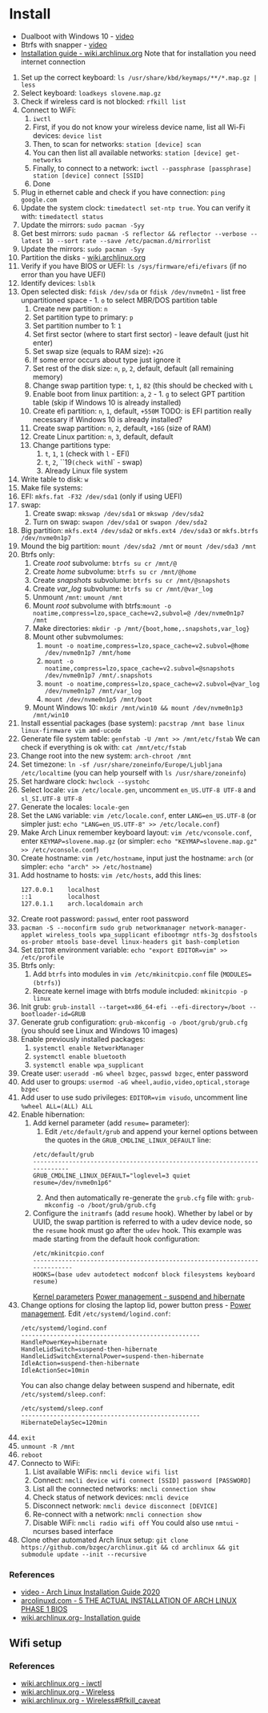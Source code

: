 # Install
- Dualboot with Windows 10 - [video](https://www.youtube.com/watch?v=L1B1O0R1IHA)
- Btrfs with snapper - [video](https://www.youtube.com/watch?v=Xynotc9BKe8)
- [Installation guide - wiki.archlinux.org](https://wiki.archlinux.org/index.php/installation_guide)
Note that for installation you need internet connection
1. Set up the correct keyboard: `ls /usr/share/kbd/keymaps/**/*.map.gz | less`
2. Select keyboard: `loadkeys slovene.map.gz`
3. Check if wireless card is not blocked: `rfkill list`
4. Connect to WiFi:
   1. `iwctl`
   2. First, if you do not know your wireless device name, list all Wi-Fi devices: `device list`
   3. Then, to scan for networks: `station [device] scan`
   4. You can then list all available networks: `station [device] get-networks`
   5. Finally, to connect to a network: `iwctl --passphrase [passphrase] station [device] connect [SSID]`
   6. Done
5. Plug in ethernet cable and check if you have connection: `ping google.com`
6. Update the system clock: `timedatectl set-ntp true`.
   You can verify it with: `timedatectl status`
7. Update the mirrors: `sudo pacman -Syy`
8. Get best mirrors: `sudo pacman -S reflector && reflector --verbose --latest 10 --sort rate --save /etc/pacman.d/mirrorlist`
9. Update the mirrors: `sudo pacman -Syy`
10. Partition the disks - [wiki.archlinux.org](https://wiki.archlinux.org/index.php/Partitioning)
   1. Verify if you have BIOS or UEFI: `ls /sys/firmware/efi/efivars` (if no error than you have UEFI)
   2. Identify devices: `lsblk`
   3. Open selected disk: `fdisk /dev/sda` or `fdisk /dev/nvme0n1`
     - list free unpartitioned space
     - 1. `o` to select MBR/DOS partition table
       1. Create new partition: `n`
       2. Set partition type to primary: `p`
       3. Set partition number to 1: `1`
       4. Set first sector (where to start first sector) - leave default (just hit enter)
       5. Set swap size (equals to RAM size): `+2G`
       6. If some error occurs about type just ignore it
       7. Set rest of the disk size: `n`, `p`, `2`, default, default (all remaining memory)
       8. Change swap partition type: `t`, `1`, `82` (this should be checked with `L`
       9. Enable boot from linux partition: `a`, `2`
     - 1. `g` to select GPT partition table (skip if Windows 10 is already installed)
       1. Create efi partition: `n`, `1`, default, `+550M`  TODO: is EFI partition really necessary if Windows 10 is already installed?
       2. Create swap partition: `n`, `2`, default, `+16G` (size of RAM)
       3. Create Linux partition: `n`, `3`, default, default
       4. Change partitions type:
          1. `t`, `1`, `1` (check with `l` - EFI)
          2. `t`, `2`, ``19` (check with `l` - swap)
          3. Already Linux file system
   4. Write table to disk: `w`
11. Make file systems:
   1. EFI: `mkfs.fat -F32 /dev/sda1` (only if using UEFI)
   2. swap:
      1. Create swap: `mkswap /dev/sda1` or `mkswap /dev/sda2`
      2. Turn on swap: `swapon /dev/sda1` or `swapon /dev/sda2`
   3. Big partition: `mkfs.ext4 /dev/sda2` or `mkfs.ext4 /dev/sda3` or `mkfs.btrfs /dev/nvme0n1p7`
12. Mound the big partition: `mount /dev/sda2 /mnt` or `mount /dev/sda3 /mnt`
13. Btrfs only:
    1. Create *root* subvolume: `btrfs su cr /mnt/@`
    2. Create *home* subvolume: `btrfs su cr /mnt/@home`
    3. Create *snapshots* subvolume: `btrfs su cr /mnt/@snapshots`
    4. Create *var_log* subvolume: `btrfs su cr /mnt/@var_log`
    5. Unmount `/mnt`: `umount /mnt`
    6. Mount *root* subvolume with btrfs:`mount -o noatime,compress=lzo,space_cache=v2,subvol=@ /dev/nvme0n1p7 /mnt`
    7. Make directories: `mkdir -p /mnt/{boot,home,.snapshots,var_log}`
    8. Mount other subvmolumes:
       1. `mount -o noatime,compress=lzo,space_cache=v2.subvol=@home /dev/nvme0n1p7 /mnt/home`
       2. `mount -o noatime,compress=lzo,space_cache=v2.subvol=@snapshots /dev/nvme0n1p7 /mnt/.snapshots`
       3. `mount -o noatime,compress=lzo,space_cache=v2.subvol=@var_log /dev/nvme0n1p7 /mnt/var_log`
       4. `mount /dev/nvme0n1p5 /mnt/boot`
    9. Mount Windows 10: `mkdir /mnt/win10 && mount /dev/nvme0n1p3 /mnt/win10`
14. Install essential packages (base system): `pacstrap /mnt base linux linux-firmware vim amd-ucode`
15. Generate file system table: `genfstab -U /mnt >> /mnt/etc/fstab`
    We can check if everything is ok with: `cat /mnt/etc/fstab`
16. Change root into the new system: `arch-chroot /mnt`
17. Set timezone: `ln -sf /usr/share/zoneinfo/Europe/Ljubljana /etc/localtime` (you can help
   yourself with `ls /usr/share/zoneinfo`)
12. Set hardware clock: `hwclock --systohc`
13. Select locale: `vim /etc/locale.gen`, uncomment `en_US.UTF-8 UTF-8` and `sl_SI.UTF-8 UTF-8`
14. Generate the locales: `locale-gen`
15. Set the `LANG` variable: `vim /etc/locale.conf`, enter `LANG=en_US.UTF-8` (or simpler just:
    `echo "LANG=en_US.UTF-8" >> /etc/locale.conf`)
16. Make Arch Linux remember keyboard layout: `vim /etc/vconsole.conf`, enter `KEYMAP=slovene.map.gz`
    (or simpler: `echo "KEYMAP=slovene.map.gz" >> /etc/vconsole.conf`)
17. Create hostname: `vim /etc/hostname`, input just the hostname: `arch` (or simpler:
    `echo "arch" >> /etc/hostname`)
18. Add hostname to hosts: `vim /etc/hosts`, add this lines:
    ```
    127.0.0.1    localhost
    ::1          localhost
    127.0.1.1    arch.localdomain arch
    ```
19. Create root password: `passwd`, enter root password
20. `pacman -S --noconfirm sudo grub networkmanager network-manager-applet wireless_tools wpa_supplicant efibootmgr ntfs-3g dosfstools os-prober mtools base-devel linux-headers git bash-completion`
21. Set `EDITOR` environment variable: `echo "export EDITOR=vim" >> /etc/profile`
21. Btrfs only:
    1. Add `btrfs` into modules in `vim /etc/mkinitcpio.conf` file (`MODULES=(btrfs)`)
    2. Recreate kernel image with btrfs module included: `mkinitcpio -p linux`
22. Init grub: `grub-install --target=x86_64-efi --efi-directory=/boot --bootloader-id=GRUB`
23. Generate grub configuration: `grub-mkconfig -o /boot/grub/grub.cfg`
    (you should see Linux and Windows 10 images)
24. Enable previously installed packages:
    1. `systemctl enable NetworkManager`
    2. `systemctl enable bluetooth`
    3. `systemctl enable wpa_supplicant`
25. Create user: `useradd -mG wheel bzgec`, `passwd bzgec`, enter password
26. Add user to groups: `usermod -aG wheel,audio,video,optical,storage bzgec`
27. Add user to use sudo privileges: `EDITOR=vim visudo`, uncomment line `%wheel ALL=(ALL) ALL`
28. Enable hibernation:
    1. Add kernel parameter (add `resume=` parameter):
        1. Edit `/etc/default/grub` and append your kernel options between the quotes in the
          `GRUB_CMDLINE_LINUX_DEFAULT` line:
          ```
          /etc/default/grub
          -------------------------------------------------------------------------
          GRUB_CMDLINE_LINUX_DEFAULT="loglevel=3 quiet resume=/dev/nvme0n1p6"
          ```
        2. And then automatically re-generate the `grub.cfg` file with:
           `grub-mkconfig -o /boot/grub/grub.cfg`
    2. Configure the `initramfs` (add `resume` hook). Whether by label or by UUID, the swap
       partition is referred to with a udev device node, so the `resume` hook must go after the
       `udev` hook. This example was made starting from the default hook configuration:
       ```
       /etc/mkinitcpio.conf
       --------------------------------------------------------------------------
       HOOKS=(base udev autodetect modconf block filesystems keyboard resume)
       ```
       [Kernel parameters](https://wiki.archlinux.org/index.php/kernel_parameters)
       [Power management - suspend and hibernate](https://wiki.archlinux.org/index.php/Power_management/Suspend_and_hibernate#Hibernation)
29. Change options for closing the laptop lid, power button press -
    [Power management](https://wiki.archlinux.org/index.php/Power_management#ACPI_events).
    Edit `/etc/systemd/logind.conf`:
    ```
    /etc/systemd/logind.conf
    --------------------------------------------------
    HandlePowerKey=hibernate
    HandleLidSwitch=suspend-then-hibernate
    HandleLidSwitchExternalPower=suspend-then-hibernate
    IdleAction=suspend-then-hibernate
    IdleActionSec=10min
    ```
    You can also change delay between suspend and hibernate, edit `/etc/systemd/sleep.conf`:
    ```
    /etc/systemd/sleep.conf
    --------------------------------------------------
    HibernateDelaySec=120min
    ```
30. `exit`
31. `unmount -R /mnt`
32. `reboot`
33. Connecto to WiFi:
    1. List available WiFis: `nmcli device wifi list`
    2. Connect: `nmcli device wifi connect [SSID] password [PASSWORD]`
    3. List all the connected networks: `nmcli connection show`
    4. Check status of network devices: `nmcli device`
    5. Disconnect network: `nmcli device disconnect [DEVICE]`
    6. Re-connect with a network: `nmcli connection show`
    7. Disable WiFi: `nmcli radio wifi off`
    You could also use `nmtui` - ncurses based interface
34. Clone other automated Arch linux setup: `git clone https://github.com/bzgec/archlinux.git && cd archlinux && git submodule update --init --recursive`

### References
- [video - Arch Linux Installation Guide 2020](https://www.youtube.com/watch?v=PQgyW10xD8s)
- [arcolinuxd.com - 5 THE ACTUAL INSTALLATION OF ARCH LINUX PHASE 1 BIOS](https://arcolinuxd.com/5-the-actual-installation-of-arch-linux-phase-1-bios/)
- [wiki.archlinux.org- Installation guide](https://wiki.archlinux.org/index.php/Installation_guide)

## Wifi setup
### References
- [wiki.archlinux.org - iwctl](https://wiki.archlinux.org/index.php/Iwd#iwctl)
- [wiki.archlinux.org - Wireless](https://wiki.archlinux.org/index.php/Network_configuration/Wireless)
- [wiki.archlinux.org - Wireless#Rfkill_caveat](https://wiki.archlinux.org/index.php/Network_configuration/Wireless#Rfkill_caveat)

